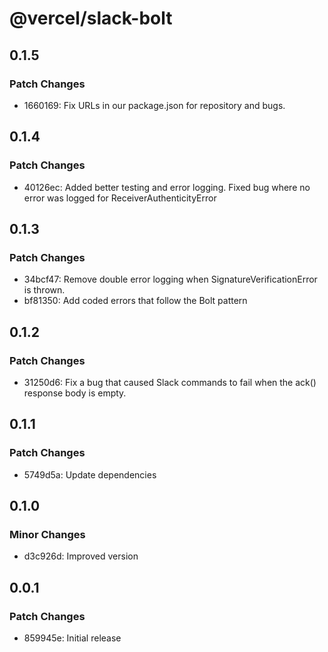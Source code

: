 # @vercel/slack-bolt

## 0.1.5

### Patch Changes

- 1660169: Fix URLs in our package.json for repository and bugs.

## 0.1.4

### Patch Changes

- 40126ec: Added better testing and error logging. Fixed bug where no error was logged for ReceiverAuthenticityError

## 0.1.3

### Patch Changes

- 34bcf47: Remove double error logging when SignatureVerificationError is thrown.
- bf81350: Add coded errors that follow the Bolt pattern

## 0.1.2

### Patch Changes

- 31250d6: Fix a bug that caused Slack commands to fail when the ack() response body is empty.

## 0.1.1

### Patch Changes

- 5749d5a: Update dependencies

## 0.1.0

### Minor Changes

- d3c926d: Improved version

## 0.0.1

### Patch Changes

- 859945e: Initial release
